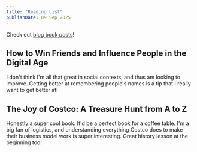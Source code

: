 ```yaml
---
title: "Reading List"
publishDate: 09 Sep 2025
---
```


Check out [blog book posts](/tags/books/)!

## How to Win Friends and Influence People in the Digital Age

I don't think I'm all that great in social contexts, and thus am looking to improve. Getting better at remembering people's names is a tip that I really want to get better at!

## The Joy of Costco: A Treasure Hunt from A to Z

Honestly a super cool book. It'd be a perfect book for a coffee table. I'm a big fan of logistics, and understanding everything Costco does to make their business model work is super interesting. Great history lesson at the beginning too!

